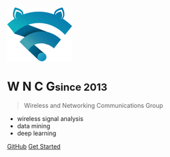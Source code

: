 ![logo](_media/logo@0.7x.png)

# W N C G<small>since 2013</small>

> Wireless and Networking Communications Group

- wireless signal analysis
- data mining
- deep learning


[GitHub](https://github.com/wncg/recruit-assessment)
[Get Started](#wncg-入门考核任务)